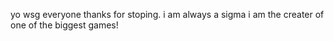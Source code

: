 yo wsg everyone thanks for stoping.
i am always a sigma i am the creater of one of the biggest games!

<!---
sigmaisone/sigmaisone is a ✨ special ✨ repository because its `README.md` (this file) appears on your GitHub profile.
You can click the Preview link to take a look at your changes.
--->
